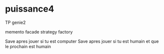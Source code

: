 puissance4
==========

TP genie2

memento facade strategy factory

Save apres jouer si tu est computer
Save apres jouer si tu est humain et que le prochain est humain